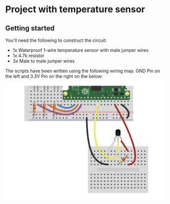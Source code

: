 # Project with temperature sensor

## Getting started

You'll need the following to construct the circuit:

- 1x Waterproof 1-wire temperature sensor with male jumper wires
- 1x 4.7k resistor
- 3x Male to male jumper wires

The scripts have been written using the following wiring map. GND Pin on the left and 3.3V Pin on the right on the below:
![Temperature sensor wiring map](../screenshots/temperature_sensor.png)
